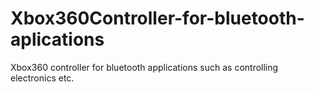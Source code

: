 # Xbox360Controller-for-bluetooth-aplications
Xbox360 controller for bluetooth applications such as controlling electronics etc.

